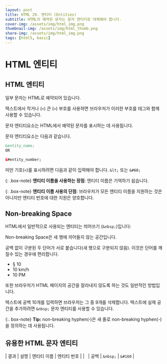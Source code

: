 ```yaml
---
layout: post
title: HTML 29. 엔티티 (Entities)
subtitle: HTML의 예약된 문자는 문자 엔티티로 대체해야 합니다.
cover-img: /assets/img/html_img.png
thumbnail-img: /assets/img/html_thumb.png
share-img: /assets/img/html_img.png
tags: [html5, basic]
---
```


# HTML 엔티티

## HTML 엔티티

일부 문자는 HTML로 예약되어 있습니다.

텍스트에서 작거나 (```<```) 큰 (```>```) 부호를 사용하면 브라우저가 이러한 부호를 태그와 함께 사용할 수 있습니다.

문자 엔티티요소는 HTML에서 예약된 문자를 표시하는 데 사용됩니다.

문자 엔티티요소는 다음과 같습니다.

```html
&entity_name;
OR

&#entity_number;
```

미만 기호(```<```)를 표시하려면 다음과 같이 입력해야 합니다. ```&lt;``` 또는 ```&#60;```

{: .box-note}
**엔티티 이름을 사용하는 장점**: 엔티티 이름은 기억하기 쉽습니다.

{: .box-note}
**엔티티 이름 사용의 단점**: 브라우저가 모든 엔티티 이름을 지원하는 것은 아니지만 엔티티 번호에 대한 지원은 양호합니다.

## Non-breaking Space

HTML에서 일반적으로 사용되는 엔티티는 띄어쓰기 (```&nbsp;```)입니다: 

Non-breaking Space은 새 행에 끼어들지 않는 공간입니다.

공백 없이 구분된 두 단어가 서로 붙습니다(새 행으로 구분되지 않음). 이것은 단어를 깨질수 있는 경우에 편리합니다.

+ § 10
+ 10 km/h
+ 10 PM

또한 브라우저가 HTML 페이지의 공간을 잘라내지 않도록 하는 것도 일반적인 방법입니다.

텍스트에 공백 10개를 입력하면 브라우저는 그 중 9개를 삭제합니다. 텍스트에 실제 공간을 추가하려면 ```&nbsp;``` 문자 엔티티를 사용할 수 있습니다.

{:. box-note}
**Tip:** non-breaking hyphen(&#8209;)은 새 줄로 non-breaking hyphen(-)을 정의하는 데 사용됩니다.

## 유용한 HTML 문자 엔티티

| 결과 | 설명 | 엔티티 이름 | 엔티티 번호 |
| &nbsp; | 공백 | ```&nbsp;``` | ```&#160``` |
